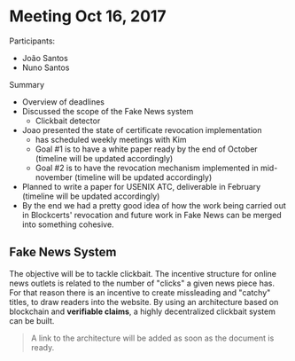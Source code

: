 # Meeting Oct 16, 2017
Participants:
- João Santos
- Nuno Santos

Summary
- Overview of deadlines
- Discussed the scope of the Fake News system
  - Clickbait detector
- Joao presented the state of certificate revocation implementation
  - has scheduled weekly meetings with Kim
  - Goal #1 is to have a white paper ready by the end of October (timeline will be updated accordingly)
  - Goal #2 is to have the revocation mechanism implemented in mid-november (timeline will be updated accordingly)
- Planned to write a paper for USENIX ATC, deliverable in February (timeline will be updated accordingly)
- By the end we had a pretty good idea of how the work being carried out in Blockcerts' revocation and future work in Fake News can be merged into something cohesive.

## Fake News System
The objective will be to tackle clickbait. The incentive structure for online news outlets is related to the number of "clicks" a given news piece has. For that reason there is an incentive to create missleading and "catchy" titles, to draw readers into the website.
By using an architecture based on blockchain and **verifiable claims**, a highly decentralized clickbait system can be built.

> A link to the architecture will be added as soon as the document is ready.
